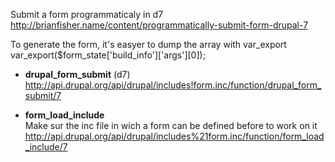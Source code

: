 Submit a form programmaticaly in d7   
http://brianfisher.name/content/programmatically-submit-form-drupal-7

To generate the form, it's easyer to dump the array with var_export
var_export($form_state['build_info']['args'][0]);

* **drupal_form_submit** (d7)   
http://api.drupal.org/api/drupal/includes!form.inc/function/drupal_form_submit/7

* **form_load_include**   
Make sur the inc file in wich a form can be defined before to work on it    
http://api.drupal.org/api/drupal/includes%21form.inc/function/form_load_include/7
